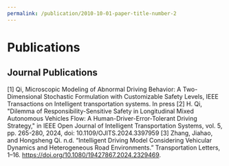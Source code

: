 ```yaml
---
permalink: /publication/2010-10-01-paper-title-number-2
---
```




Publications
=======
## Journal Publications
[1] Qi, Microscopic Modeling of Abnormal Driving Behavior: A Two-Dimensional Stochastic Formulation with Customizable Safety Levels, IEEE Transactions on Intelligent transportation systems. In press
[2]	H. Qi, "Dilemma of Responsibility-Sensitive Safety in Longitudinal Mixed Autonomous Vehicles Flow: A Human-Driver-Error-Tolerant Driving Strategy," in IEEE Open Journal of Intelligent Transportation Systems, vol. 5, pp. 265-280, 2024, doi: 10.1109/OJITS.2024.3397959
[3]	Zhang, Jiahao, and Hongsheng Qi. n.d. “Intelligent Driving Model Considering Vehicular Dynamics and Heterogeneous Road Environments.” Transportation Letters, 1–16. https://doi.org/10.1080/19427867.2024.2329469.

